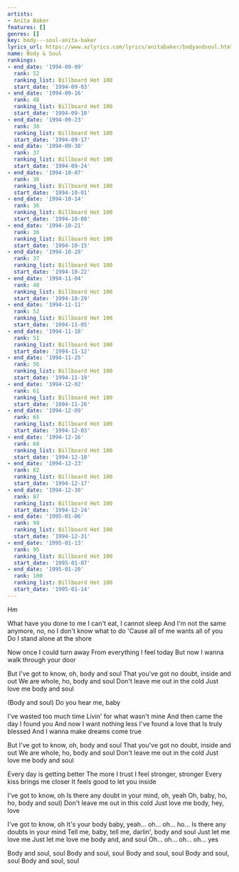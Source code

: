 ```yaml
---
artists:
- Anita Baker
features: []
genres: []
key: body---soul-anita-baker
lyrics_url: https://www.azlyrics.com/lyrics/anitabaker/bodyandsoul.html
name: Body & Soul
rankings:
- end_date: '1994-09-09'
  rank: 52
  ranking_list: Billboard Hot 100
  start_date: '1994-09-03'
- end_date: '1994-09-16'
  rank: 48
  ranking_list: Billboard Hot 100
  start_date: '1994-09-10'
- end_date: '1994-09-23'
  rank: 38
  ranking_list: Billboard Hot 100
  start_date: '1994-09-17'
- end_date: '1994-09-30'
  rank: 37
  ranking_list: Billboard Hot 100
  start_date: '1994-09-24'
- end_date: '1994-10-07'
  rank: 36
  ranking_list: Billboard Hot 100
  start_date: '1994-10-01'
- end_date: '1994-10-14'
  rank: 36
  ranking_list: Billboard Hot 100
  start_date: '1994-10-08'
- end_date: '1994-10-21'
  rank: 36
  ranking_list: Billboard Hot 100
  start_date: '1994-10-15'
- end_date: '1994-10-28'
  rank: 37
  ranking_list: Billboard Hot 100
  start_date: '1994-10-22'
- end_date: '1994-11-04'
  rank: 40
  ranking_list: Billboard Hot 100
  start_date: '1994-10-29'
- end_date: '1994-11-11'
  rank: 52
  ranking_list: Billboard Hot 100
  start_date: '1994-11-05'
- end_date: '1994-11-18'
  rank: 51
  ranking_list: Billboard Hot 100
  start_date: '1994-11-12'
- end_date: '1994-11-25'
  rank: 56
  ranking_list: Billboard Hot 100
  start_date: '1994-11-19'
- end_date: '1994-12-02'
  rank: 61
  ranking_list: Billboard Hot 100
  start_date: '1994-11-26'
- end_date: '1994-12-09'
  rank: 65
  ranking_list: Billboard Hot 100
  start_date: '1994-12-03'
- end_date: '1994-12-16'
  rank: 68
  ranking_list: Billboard Hot 100
  start_date: '1994-12-10'
- end_date: '1994-12-23'
  rank: 82
  ranking_list: Billboard Hot 100
  start_date: '1994-12-17'
- end_date: '1994-12-30'
  rank: 87
  ranking_list: Billboard Hot 100
  start_date: '1994-12-24'
- end_date: '1995-01-06'
  rank: 99
  ranking_list: Billboard Hot 100
  start_date: '1994-12-31'
- end_date: '1995-01-13'
  rank: 95
  ranking_list: Billboard Hot 100
  start_date: '1995-01-07'
- end_date: '1995-01-20'
  rank: 100
  ranking_list: Billboard Hot 100
  start_date: '1995-01-14'
---
```


Hm

What have you done to me
I can't eat, I cannot sleep
And I'm not the same anymore, no, no
I don't know what to do
'Cause all of me wants all of you
Do I stand alone at the shore

Now once I could turn away
From everything I feel today
But now I wanna walk through your door

But I've got to know, oh, body and soul
That you've got no doubt, inside and out
We are whole, ho, body and soul
Don't leave me out in the cold
Just love me body and soul

(Body and soul)
Do you hear me, baby

I've wasted too much time
Livin' for what wasn't mine
And then came the day I found you
And now I want nothing less
I've found a love that Is truly blessed
And I wanna make dreams come true

But I've got to know, oh, body and soul
That you've got no doubt, inside and out
We are whole, ho, body and soul
Don't leave me out in the cold
Just love me body and soul

Every day is getting better
The more I trust I feel stronger, stronger
Every kiss brings me closer
It feels good to let you inside

I've got to know, oh
Is there any doubt in your mind, oh, yeah
Oh, baby, ho, ho, body and soul)
Don't leave me out in this cold
Just love me body, hey, love

I've got to know, oh
It's your body baby, yeah... oh... oh... ho...
Is there any doubts in your mind
Tell me, baby, tell me, darlin', body and soul
Just let me love me
Just let me love me body and, and soul
Oh... oh... oh... oh... yes

Body and soul, soul
Body and soul, soul
Body and soul, soul
Body and soul, soul
Body and soul, soul



